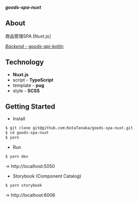 ***goods-spa-nuxt***

## About

商品管理SPA [Nuxt.js]

*[Backend - goods-api-kotlin](https://github.com/KotaTanaka/goods-api-kotlin)*

## Technology

* **Nuxt.js**
* script - **TypeScript**
* template - **pug**
* style - **SCSS**

## Getting Started

* Install

```bash
$ git clone git@github.com:KotaTanaka/goods-spa-nuxt.git
$ cd goods-spa-nuxt
$ yarn
```

* Run

```bash
$ yarn dev
```

→ http://localhost:5050

* Storybook (Component Catalog)

```bash
$ yarn storybook
```

→ http://localhost:6006
